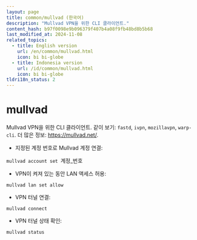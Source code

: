 ```yaml
---
layout: page
title: common/mullvad (한국어)
description: "Mullvad VPN을 위한 CLI 클라이언트."
content_hash: b97f0098e9b096379f407b4a08f9fb48bd8b5b68
last_modified_at: 2024-11-08
related_topics:
  - title: English version
    url: /en/common/mullvad.html
    icon: bi bi-globe
  - title: Indonesia version
    url: /id/common/mullvad.html
    icon: bi bi-globe
tldri18n_status: 2
---
```

# mullvad

Mullvad VPN을 위한 CLI 클라이언트.
같이 보기: `fastd`, `ivpn`, `mozillavpn`, `warp-cli`.
더 많은 정보: <https://mullvad.net/>.

- 지정된 계정 번호로 Mullvad 계정 연결:

`mullvad account set `<span class="tldr-var badge badge-pill bg-dark-lm bg-white-dm text-white-lm text-dark-dm font-weight-bold">계정_번호</span>

- VPN이 켜져 있는 동안 LAN 액세스 허용:

`mullvad lan set allow`

- VPN 터널 연결:

`mullvad connect`

- VPN 터널 상태 확인:

`mullvad status`
